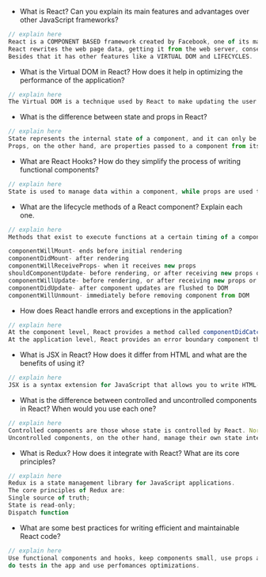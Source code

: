 
- What is React? Can you explain its main features and advantages over other JavaScript frameworks?
```js
// explain here
React is a COMPONENT BASED framework created by Facebook, one of its many features is that you can do SINGLE PAGE APPLICATIONS,
React rewrites the web page data, getting it from the web server, consequently being faster.
Besides that it has other features like a VIRTUAL DOM and LIFECYCLES.

```
- What is the Virtual DOM in React? How does it help in optimizing the performance of the application?
```js
// explain here
The Virtual DOM is a technique used by React to make updating the user interface faster and more efficient. It's like a blueprint of the UI that React uses to figure out what needs to be updated when changes are made.

```
- What is the difference between state and props in React?
```js
// explain here
State represents the internal state of a component, and it can only be changed by the component itself.
Props, on the other hand, are properties passed to a component from its parent component. They are read-only and cannot be changed by the component itself.

```
- What are React Hooks? How do they simplify the process of writing functional components?
```js
// explain here
State is used to manage data within a component, while props are used to pass data from a parent component to a child component.

```
- What are the lifecycle methods of a React component? Explain each one.
```js
// explain here
Methods that exist to execute functions at a certain timing of a component life

componentWillMount- ends before initial rendering
componentDidMount- after rendering
componentWillReceiveProps- when it receives new props
shouldComponentUpdate- before rendering, or after receiving new props or state (can return false)
componentWillUpdate- before rendering, or after receiving new props or state
componentDidUpdate- after component updates are flushed to DOM
componentWillUnmount- immediately before removing component from DOM

```
- How does React handle errors and exceptions in the application?
```js
// explain here
At the component level, React provides a method called componentDidCatch() that can be used to catch errors that occur during rendering of child components.
At the application level, React provides an error boundary component that can be used to catch errors that occur anywhere in the application
```
- What is JSX in React? How does it differ from HTML and what are the benefits of using it?
```js
// explain here
JSX is a syntax extension for JavaScript that allows you to write HTML-like code in your React components. It looks similar to HTML, but it is actually a way to define the structure and content of a component's UI.
```
- What is the difference between controlled and uncontrolled components in React? When would you use each one?
```js
// explain here
Controlled components are those whose state is controlled by React. Normally, they are used when u need to control the user's input.
Uncontrolled components, on the other hand, manage their own state internally.
```
- What is Redux? How does it integrate with React? What are its core principles?
```js
// explain here
Redux is a state management library for JavaScript applications.
The core principles of Redux are:
Single source of truth;
State is read-only;
Dispatch function
```
- What are some best practices for writing efficient and maintainable React code?
```js
// explain here
Use functional components and hooks, keep components small, use props and state (and redux to manage them),
do tests in the app and use perfomances optimizations.
```